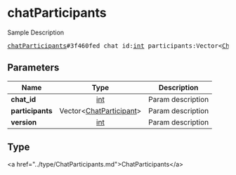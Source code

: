 # chatParticipants

Sample Description

<pre>
<a href="../constructor/chatParticipants.md">chatParticipants</a>#3f460fed chat_id:<a href="../type/int.md">int</a> participants:Vector&lt;<a href="../type/ChatParticipant.md">ChatParticipant</a>&gt; version:<a href="../type/int.md">int</a> = <a href="../type/ChatParticipants.md">ChatParticipants</a>;
</pre>

## Parameters

| Name | Type | Description |
|------|:----:|-------------|
| **chat_id** | <a href="../type/int.md">int</a> | Param description |
| **participants** | Vector&lt;<a href="../type/ChatParticipant.md">ChatParticipant</a>&gt; | Param description |
| **version** | <a href="../type/int.md">int</a> | Param description |

## Type

&lt;a href=&#34;../type/ChatParticipants.md&#34;&gt;ChatParticipants&lt;/a&gt;
